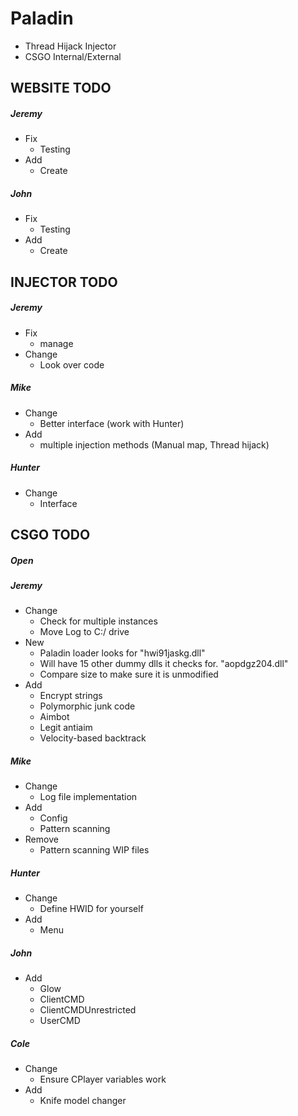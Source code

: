 # Paladin
- Thread Hijack Injector
- CSGO Internal/External

## WEBSITE TODO
##### Jeremy
- Fix
   - Testing
- Add
   - Create
##### John
- Fix
   - Testing
- Add
   - Create

## INJECTOR TODO
##### Jeremy
- Fix
   - manage
- Change
   - Look over code
##### Mike
- Change
   - Better interface (work with Hunter)
- Add
   - multiple injection methods (Manual map, Thread hijack)
##### Hunter
- Change
   - Interface

## CSGO TODO
##### Open
##### Jeremy
- Change
   - Check for multiple instances
   - Move Log to C:/ drive
- New
   - Paladin loader looks for "hwi91jaskg.dll"
   - Will have 15 other dummy dlls it checks for. "aopdgz204.dll"
   - Compare size to make sure it is unmodified
- Add
   - Encrypt strings
   - Polymorphic junk code
   - Aimbot
   - Legit antiaim
   - Velocity-based backtrack
##### Mike
- Change
   - Log file implementation
- Add
   - Config
   - Pattern scanning
- Remove
   - Pattern scanning WIP files
##### Hunter
- Change
   - Define HWID for yourself
- Add
   - Menu
##### John
- Add
   - Glow
   - ClientCMD
   - ClientCMDUnrestricted
   - UserCMD
##### Cole
- Change
   - Ensure CPlayer variables work
- Add
   - Knife model changer